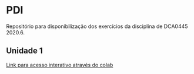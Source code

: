 # PDI

Repositório para disponibilização dos exercícios da disciplina de DCA0445 2020.6.

## Unidade 1

[Link para acesso interativo através do colab](<https://colab.research.google.com/github/cefasr/PDI/blob/master/Exercícios Unidade 1.ipnb>)

